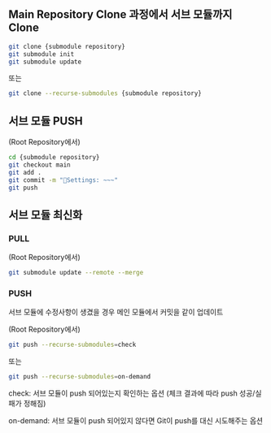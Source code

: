## Main Repository Clone 과정에서 서브 모듈까지 Clone

```bash
git clone {submodule repository}
git submodule init
git submodule update
```
또는
```bash
git clone --recurse-submodules {submodule repository}
```

## 서브 모듈 PUSH

(Root Repository에서)
```bash
cd {submodule repository}
git checkout main
git add .
git commit -m "🔧Settings: ~~~"
git push
```

## 서브 모듈 최신화
### PULL
(Root Repository에서)
```bash
git submodule update --remote --merge
```

### PUSH
서브 모듈에 수정사항이 생겼을 경우 메인 모듈에서 커밋을 같이 업데이트

(Root Repository에서)
```bash
git push --recurse-submodules=check
```
또는
```bash
git push --recurse-submodules=on-demand
```
check: 서브 모듈이 push 되어있는지 확인하는 옵션 (체크 결과에 따라 push 성공/실패가 정해짐)

on-demand: 서브 모듈이 push 되어있지 않다면 Git이 push를 대신 시도해주는 옵션
